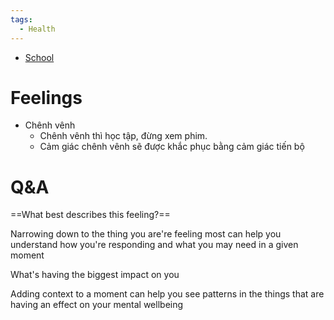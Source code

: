 ```yaml
---
tags:
  - Health
---
```

- [School](https://www.tiktok.com/@metrevelisalii/video/7298305522623679752)


# Feelings

- Chênh vênh
	- Chênh vênh thì học tập, đừng xem phim.
	- Cảm giác chênh vênh sẽ được khắc phục bằng cảm giác tiến bộ

# Q&A

==What best describes this feeling?==

Narrowing down to the thing you are're feeling most can help you understand how you're responding and what you may need in a given moment

What's having the biggest impact on you

Adding context to a moment can help you see patterns in the things that are having an effect on your mental wellbeing